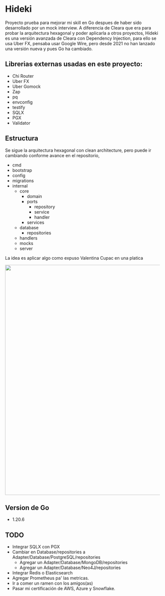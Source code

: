 # Hideki

Proyecto prueba para mejorar mi skill en Go despues de haber sido desarrollado por un mock interview.
A diferencia de Cleara que era para probar la arquitectura hexagonal y poder aplicarla a otros proyectos,
Hideki es una versión avanzada de Cleara con Dependency Injection, para ello se usa Uber FX, pensaba usar Google Wire, 
pero desde 2021 no han lanzado una versión nueva y pues Go ha cambiado.

## Librerias externas usadas en este proyecto:

- Chi Router
- Uber FX
- Uber Gomock
- Zap
- pq
- envconfig
- testify
- SQLX
- PGX
- Validator

## Estructura

Se sigue la arquitectura hexagonal con clean architecture, pero puede ir cambiando conforme avance en el repositorio,

- cmd
- bootstrap
- config
- migrations
- internal
    - core
      - domain
      - ports
        - repository
        - service
        - handler
      - services
    - database
      - repositories
    - handlers
    - mocks
    - server

La idea es aplicar algo como expuso Valentina Cupac en una platica

<img width="750" src="https://substackcdn.com/image/fetch/f_auto,q_auto:good,fl_progressive:steep/https%3A%2F%2Fsubstack-post-media.s3.amazonaws.com%2Fpublic%2Fimages%2Fe5f9ca77-0fc5-4fd4-8b89-c2e43ffff9c2_3601x4442.jpeg">

## Version de Go

- 1.20.6

## TODO

- Integrar SQLX con PGX
- Cambiar en Database/repositories a Adapter/Database/PostgreSQL/repositories
  -  Agregar un Adapter/Database/MongoDB/repositories
  -  Agregar un Adapter/Database/Neo4J/repositories
- Integrar Redis o Elasticsearch
- Agregar Prometheus pa' las metricas.
- Ir a comer un ramen con los amigos(as)
- Pasar mi certificación de AWS, Azure y Snowflake.